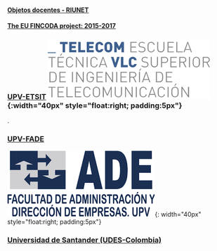 
#### [Objetos docentes - RIUNET](https://riunet.upv.es/discover?rpp=10&etal=0&query=gonzalez+ladrón+de+guevara&group_by=none&page=1)

#### [The EU FINCODA project: 2015-2017](https://www.fincoda.eu)

### [UPV-ETSIT](cont-docentes-etsit.md) ![ETSIT](telecom.png){:width="40px" style="float:right; padding:5px"}

.    

### [UPV-FADE](cont-docentes-fade.md)

![FADE](fade.png){: width="40px" style="float:right; padding:5px"}    


### [Universidad de Santander (UDES-Colombia)](cont-docentes-udes.md)    
